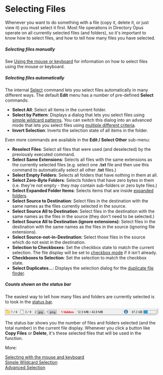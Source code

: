 # Selecting Files

Whenever you want to do something with a file (copy it, delete it, or just view it) you must select it first. Most file operations in Directory Opus operate on all currently selected files (and folders), so it's important to know how to select files, and how to tell how many files you have selected.

##### Selecting files manually

See [Using the mouse or keyboard](/Manual/basic_concepts/selecting_files/selecting_with_the_mouse_and_keyboard/RAEDME.md) for information on how to select files using the mouse or keyboard.

##### Selecting files automatically

The internal [Select](/Manual/reference/command_reference/internal_commands/select.md) command lets you select files automatically in many different ways. The default **Edit** menu has a number of pre-defined **Select** commands:

- **Select All**: Select all items in the current folder.
- **Select by Pattern**: Displays a dialog that lets you select files using [simple wildcard patterns](/Manual/basic_concepts/selecting_files/simple_wildcard_selection.md). You can switch this dialog into an advanced mode that lets you select files using [multiple different criteria](/Manual/basic_concepts/selecting_files/advanced_selection.md).
- **Invert Selection**: Inverts the selection state of all items in the folder.

Even more commands are available in the **Edit / Select Other** sub-menu:

- **Reselect Files**: Select all files that were used (and deselected) by the previously executed command.
- **Select Same Extensions**: Selects all files with the same extensions as the currently selected files (e.g. select one **.txt** file and then use this command to automatically select all other **.txt** files.)
- **Select Empty Folders**: Selects all folders that have nothing in them at all.
- **Select Zero-Byte Folders**: Selects folders that have zero bytes in them (i.e. they're not empty - they may contain sub-folders or zero byte files.)
- **Select Expanded Folder Items**: Selects items that are inside [expanded folders](/Manual/basic_concepts/expandable_folders.md).
- **Select Source to Destination**: Select files in the destination with the same names as the files currently selected in the source.
- **Select Source All to Destination**: Select files in the destination with the same names as the files in the source (they don't need to be selected.)
- **Select Source All to Destination (ignore extensions)**: Select files in the destination with the same names as the files in the source (ignoring file extensions).
- **Select Source-not-in-Destination**: Select those files in the source which do not exist in the destination.
- **Selection to Checkboxes**: Set the checkbox state to match the current selection. The file display will be set to [checkbox mode](/Manual/basic_concepts/selecting_files/selecting_with_the_mouse_and_keyboard/checkbox_mode.md) if it isn't already.
- **Checkboxes to Selection**: Set the selection to match the checkbox state.
- **Select Duplicates...**: Displays the selection dialog for the [duplicate file finder](/Manual/additional_functionality/duplicate_file_finder.md).

##### Counts shown on the status bar

The easiest way to tell how many files and folders are currently selected is to look in the [status bar](the_lister/status_bar.md).

![](/Manual/images/media/13/status_bar_1.png)

The status bar shows you the number of files and folders selected (and the total number) in the current file display. Whenever you click a button like **Copy Files** or **Delete**, it's these selected files that will be used in the function.

More:

[Selecting with the mouse and keyboard](/Manual/basic_concepts/selecting_files/selecting_with_the_mouse_and_keyboard/RAEDME.md)  
[Simple Wildcard Selection](/Manual/basic_concepts/selecting_files/simple_wildcard_selection.md)  
[Advanced Selection](/Manual/basic_concepts/selecting_files/advanced_selection.md)  
